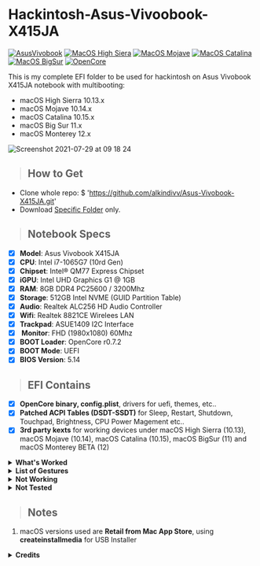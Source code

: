 # Hackintosh-Asus-Vivoobook-X415JA

[![AsusVivobook](https://img.shields.io/badge/ThinkPad-X230-blue.svg)](https://www.jakartanotebook.com/asus-vivobook-x415ja-a416-bv311ts-intel-core-i3-1005g1-4gb-1tb-14-inch-windows-10-silver)
[![MacOS High Siera](https://img.shields.io/badge/HighSiera-10.15-red.svg)](https://www.apple.com/)
[![MacOS Mojave](https://img.shields.io/badge/Mojave-10.14-red.svg)](https://www.apple.com/)
[![MacOS Catalina](https://img.shields.io/badge/Catalina-10.15-red.svg)](https://www.apple.com/)
[![MacOS BigSur](https://img.shields.io/badge/Big_Sur-11.5-red.svg)](https://www.apple.com/)
[![OpenCore](https://img.shields.io/badge/OpenCore-0.7.1-blue.svg)](https://github.com/acidanthera/OpenCorePkg/releases/latest)

This is my complete EFI folder to be used for hackintosh on Asus Vivobook X415JA notebook with multibooting:
- macOS High Sierra 10.13.x
- macOS Mojave 10.14.x
- macOS Catalina 10.15.x
- macOS Big Sur 11.x
- macOS Monterey 12.x
 
![Screenshot 2021-07-29 at 09 18 24](https://user-images.githubusercontent.com/66145311/128116412-90997bb5-9cc1-40c1-94e2-d65855486eb9.png) 
 
> ## How to Get
- Clone whole repo: $ 'https://github.com/alkindivv/Asus-Vivobook-X415JA.git'
- Download [Specific Folder](https://minhaskamal.github.io/DownGit/#/home?url=https://github.com/alkindivv/Asus-Vivobook-X415JA.git) only.
 
> ## Notebook Specs

- [x] <b>Model</b>: Asus Vivobook X415JA
- [x] <b>CPU</b>: Intel i7-1065G7 (10rd Gen)
- [x] <b>Chipset</b>: Intel® QM77 Express Chipset
- [x] <b>iGPU</b>: Intel UHD Graphics G1 @ 1GB
- [x] <b>RAM</b>: 8GB DDR4 PC25600 / 3200Mhz
- [x] <b>Storage</b>: 512GB Intel NVME (GUID Partition Table)
- [x] <b>Audio</b>: Realtek ALC256 HD Audio Controller
- [x] <b>Wifi</b>: Realtek 8821CE Wirelees LAN 
- [x] <b>Trackpad</b>: ASUE1409 I2C Interface
- [x] <b> Monitor</b>: FHD (1980x1080) 60Mhz
- [x] <b>BOOT Loader</b>: OpenCore r0.7.2
- [x] <b>BOOT Mode</b>: UEFI
- [x] <b>BIOS Version</b>: 5.14
 
> ## EFI Contains
- [x] <b>OpenCore binary, config.plist</b>, drivers for uefi, themes, etc..
- [x] <b>Patched ACPI Tables (DSDT-SSDT)</b> for Sleep, Restart, Shutdown, Touchpad, Brightness, CPU Power Magement etc..
- [x] <b>3rd party kexts</b> for working devices under macOS High Sierra (10.13), macOS Mojave (10.14), macOS Catalina (10.15), macOS BigSur (11) and macOS Monterey BETA (12)
 
<details>
<summary><strong> What's Worked </strong></summary>
<br>

| Feature                              | Status | Dependency          |
| :----------------------------------- | ------ | ------------------- |
| QE/CI Enabled Graphics               | ✅   | Config Inject + WhateverGreen.kext |
| Brightness Adjustments               | ✅   | PNLF SSDT Patch + WhateverGreen.kext |
| CPU Power Management               | ✅   | SSDT Patch |
| Realtek ALC256 Audio out             | ✅   | HDEF SSDT Patch + AppleALC.kext |
| Trackpad ASUE1409 and Track Point     | ✅   | VoodoI2C.kext |
| FN Keys                 | ✅   | SSDT Patch |
| Battery Indicator                    | ✅   | ECEnabler.kext |
| WebCam                               | ✅   | Native |
| USB2.0 Port + USB 3.0 Port           | ✅   | SSDT Patch |
| Sleep and Wake                       | ✅   | SSDT Patch |
| Mac App Store Access                 | ✅   | Native |
| iMessage and FaceTime                | ✅   | if you are using MLB and ROM from original Macs |

</details>

<details>
<summary><strong> List of Gestures </strong></summary>
<br>

| Feature                              | Status | Dependency          |
| :----------------------------------- | ------ | ------------------- |
| 2 Finger Swipe Left and Right                 | ✅   | Forward and Backward. |
| 3 Finger Swipe Left and Right                  | ✅   | Right/Left Space/Full Screen apps switch. |
| 3 Finger Swipe Up And Down                    | ✅   | Toggle Full screen Switch. |
| 4 Finger Swipe Up And Down                   | ✅   | Gestures. |


</details>
 
<details>
<summary><strong> Not Working </strong></summary>
<br>

| Feature                              | Status | Dependency          |
| :----------------------------------- | ------ | ------------------- |
| Builtin WiFI Realtek 8821CE Wirelees LAN                 | ❌   | Unsupported |


</details>
 
<details>
<summary><strong> Not Tested </strong></summary>
<br>

| Feature                              | Status | Dependency          |
| :----------------------------------- | ------ | ------------------- |
| Express Card Slot                    | ❌   | I don't have one of Express Card. |
| miniDP Port                          | ❌   | I don't have Converter or miniDP Monitor. |


</details>
 
> ## Notes

1. macOS versions used are <b>Retail from Mac App Store</b>, using <b>createinstallmedia</b> for USB Installer


<details>
<summary><strong> Credits </strong></summary>
<br>

- [Apple](https://www.apple.com) for macOS.
- [Acidanthera](https://github.com/acidanthera) for all the kexts/utilities that they made.
- [Rehabman](https://github.com/RehabMan) and [Daliansky](https://github.com/daliansky) for the patches and guides and kexts.
- [Dortania](https://github.com/dortania) for for the OpenCore Install Guide.

</details>
